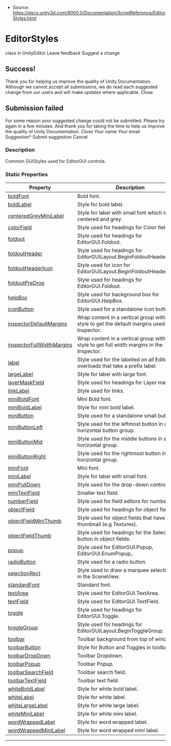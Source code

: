 * Source: https://docs.unity3d.com/6000.0/Documentation/ScriptReference/EditorStyles.html

# EditorStyles
class in UnityEditor
Leave feedback
Suggest a change
## Success!
Thank you for helping us improve the quality of Unity Documentation. Although we cannot accept all submissions, we do read each suggested change from our users and will make updates where applicable.
Close
## Submission failed
For some reason your suggested change could not be submitted. Please <a>try again</a> in a few minutes. And thank you for taking the time to help us improve the quality of Unity Documentation.
Close
Your name Your email Suggestion* Submit suggestion
Cancel
### Description
Common GUIStyles used for EditorGUI controls.
### Static Properties
Property | Description  
---|---  
[boldFont](https://docs.unity3d.com/6000.0/Documentation/ScriptReference/EditorStyles-boldFont.html) | Bold font.  
[boldLabel](https://docs.unity3d.com/6000.0/Documentation/ScriptReference/EditorStyles-boldLabel.html) | Style for bold label.  
[centeredGreyMiniLabel](https://docs.unity3d.com/6000.0/Documentation/ScriptReference/EditorStyles-centeredGreyMiniLabel.html) | Style for label with small font which is centered and grey.  
[colorField](https://docs.unity3d.com/6000.0/Documentation/ScriptReference/EditorStyles-colorField.html) | Style used for headings for Color fields.  
[foldout](https://docs.unity3d.com/6000.0/Documentation/ScriptReference/EditorStyles-foldout.html) | Style used for headings for EditorGUI.Foldout.  
[foldoutHeader](https://docs.unity3d.com/6000.0/Documentation/ScriptReference/EditorStyles-foldoutHeader.html) | Style used for headings for EditorGUILayout.BeginFoldoutHeaderGroup.  
[foldoutHeaderIcon](https://docs.unity3d.com/6000.0/Documentation/ScriptReference/EditorStyles-foldoutHeaderIcon.html) | Style used for icon for EditorGUILayout.BeginFoldoutHeaderGroup.  
[foldoutPreDrop](https://docs.unity3d.com/6000.0/Documentation/ScriptReference/EditorStyles-foldoutPreDrop.html) | Style used for headings for EditorGUI.Foldout.  
[helpBox](https://docs.unity3d.com/6000.0/Documentation/ScriptReference/EditorStyles-helpBox.html) | Style used for background box for EditorGUI.HelpBox.  
[iconButton](https://docs.unity3d.com/6000.0/Documentation/ScriptReference/EditorStyles-iconButton.html) | Style used for a standalone icon button.  
[inspectorDefaultMargins](https://docs.unity3d.com/6000.0/Documentation/ScriptReference/EditorStyles-inspectorDefaultMargins.html) | Wrap content in a vertical group with this style to get the default margins used in the Inspector.  
[inspectorFullWidthMargins](https://docs.unity3d.com/6000.0/Documentation/ScriptReference/EditorStyles-inspectorFullWidthMargins.html) | Wrap content in a vertical group with this style to get full width margins in the Inspector.  
[label](https://docs.unity3d.com/6000.0/Documentation/ScriptReference/EditorStyles-label.html) | Style used for the labelled on all EditorGUI overloads that take a prefix label.  
[largeLabel](https://docs.unity3d.com/6000.0/Documentation/ScriptReference/EditorStyles-largeLabel.html) | Style for label with large font.  
[layerMaskField](https://docs.unity3d.com/6000.0/Documentation/ScriptReference/EditorStyles-layerMaskField.html) | Style used for headings for Layer masks.  
[linkLabel](https://docs.unity3d.com/6000.0/Documentation/ScriptReference/EditorStyles-linkLabel.html) | Style used for links.  
[miniBoldFont](https://docs.unity3d.com/6000.0/Documentation/ScriptReference/EditorStyles-miniBoldFont.html) | Mini Bold font.  
[miniBoldLabel](https://docs.unity3d.com/6000.0/Documentation/ScriptReference/EditorStyles-miniBoldLabel.html) | Style for mini bold label.  
[miniButton](https://docs.unity3d.com/6000.0/Documentation/ScriptReference/EditorStyles-miniButton.html) | Style used for a standalone small button.  
[miniButtonLeft](https://docs.unity3d.com/6000.0/Documentation/ScriptReference/EditorStyles-miniButtonLeft.html) | Style used for the leftmost button in a horizontal button group.  
[miniButtonMid](https://docs.unity3d.com/6000.0/Documentation/ScriptReference/EditorStyles-miniButtonMid.html) | Style used for the middle buttons in a horizontal group.  
[miniButtonRight](https://docs.unity3d.com/6000.0/Documentation/ScriptReference/EditorStyles-miniButtonRight.html) | Style used for the rightmost button in a horizontal group.  
[miniFont](https://docs.unity3d.com/6000.0/Documentation/ScriptReference/EditorStyles-miniFont.html) | Mini font.  
[miniLabel](https://docs.unity3d.com/6000.0/Documentation/ScriptReference/EditorStyles-miniLabel.html) | Style for label with small font.  
[miniPullDown](https://docs.unity3d.com/6000.0/Documentation/ScriptReference/EditorStyles-miniPullDown.html) | Style used for the drop-down controls.  
[miniTextField](https://docs.unity3d.com/6000.0/Documentation/ScriptReference/EditorStyles-miniTextField.html) | Smaller text field.  
[numberField](https://docs.unity3d.com/6000.0/Documentation/ScriptReference/EditorStyles-numberField.html) | Style used for field editors for numbers.  
[objectField](https://docs.unity3d.com/6000.0/Documentation/ScriptReference/EditorStyles-objectField.html) | Style used for headings for object fields.  
[objectFieldMiniThumb](https://docs.unity3d.com/6000.0/Documentation/ScriptReference/EditorStyles-objectFieldMiniThumb.html) | Style used for object fields that have a thumbnail (e.g Textures).   
[objectFieldThumb](https://docs.unity3d.com/6000.0/Documentation/ScriptReference/EditorStyles-objectFieldThumb.html) | Style used for headings for the Select button in object fields.  
[popup](https://docs.unity3d.com/6000.0/Documentation/ScriptReference/EditorStyles-popup.html) | Style used for EditorGUI.Popup, EditorGUI.EnumPopup,.  
[radioButton](https://docs.unity3d.com/6000.0/Documentation/ScriptReference/EditorStyles-radioButton.html) | Style used for a radio button.  
[selectionRect](https://docs.unity3d.com/6000.0/Documentation/ScriptReference/EditorStyles-selectionRect.html) | Style used to draw a marquee selection rect in the SceneView.  
[standardFont](https://docs.unity3d.com/6000.0/Documentation/ScriptReference/EditorStyles-standardFont.html) | Standard font.  
[textArea](https://docs.unity3d.com/6000.0/Documentation/ScriptReference/EditorStyles-textArea.html) | Style used for EditorGUI.TextArea.  
[textField](https://docs.unity3d.com/6000.0/Documentation/ScriptReference/EditorStyles-textField.html) | Style used for EditorGUI.TextField.  
[toggle](https://docs.unity3d.com/6000.0/Documentation/ScriptReference/EditorStyles-toggle.html) | Style used for headings for EditorGUI.Toggle.  
[toggleGroup](https://docs.unity3d.com/6000.0/Documentation/ScriptReference/EditorStyles-toggleGroup.html) | Style used for headings for EditorGUILayout.BeginToggleGroup.  
[toolbar](https://docs.unity3d.com/6000.0/Documentation/ScriptReference/EditorStyles-toolbar.html) | Toolbar background from top of windows.  
[toolbarButton](https://docs.unity3d.com/6000.0/Documentation/ScriptReference/EditorStyles-toolbarButton.html) | Style for Button and Toggles in toolbars.  
[toolbarDropDown](https://docs.unity3d.com/6000.0/Documentation/ScriptReference/EditorStyles-toolbarDropDown.html) | Toolbar Dropdown.  
[toolbarPopup](https://docs.unity3d.com/6000.0/Documentation/ScriptReference/EditorStyles-toolbarPopup.html) | Toolbar Popup.  
[toolbarSearchField](https://docs.unity3d.com/6000.0/Documentation/ScriptReference/EditorStyles-toolbarSearchField.html) | Toolbar search field.  
[toolbarTextField](https://docs.unity3d.com/6000.0/Documentation/ScriptReference/EditorStyles-toolbarTextField.html) | Toolbar text field.  
[whiteBoldLabel](https://docs.unity3d.com/6000.0/Documentation/ScriptReference/EditorStyles-whiteBoldLabel.html) | Style for white bold label.  
[whiteLabel](https://docs.unity3d.com/6000.0/Documentation/ScriptReference/EditorStyles-whiteLabel.html) | Style for white label.  
[whiteLargeLabel](https://docs.unity3d.com/6000.0/Documentation/ScriptReference/EditorStyles-whiteLargeLabel.html) | Style for white large label.  
[whiteMiniLabel](https://docs.unity3d.com/6000.0/Documentation/ScriptReference/EditorStyles-whiteMiniLabel.html) | Style for white mini label.  
[wordWrappedLabel](https://docs.unity3d.com/6000.0/Documentation/ScriptReference/EditorStyles-wordWrappedLabel.html) | Style for word wrapped label.  
[wordWrappedMiniLabel](https://docs.unity3d.com/6000.0/Documentation/ScriptReference/EditorStyles-wordWrappedMiniLabel.html) | Style for word wrapped mini label.  
* * *

